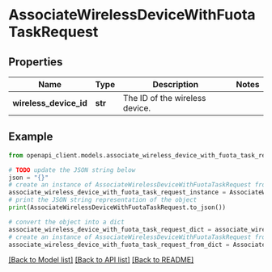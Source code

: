 # AssociateWirelessDeviceWithFuotaTaskRequest


## Properties

Name | Type | Description | Notes
------------ | ------------- | ------------- | -------------
**wireless_device_id** | **str** | The ID of the wireless device. | 

## Example

```python
from openapi_client.models.associate_wireless_device_with_fuota_task_request import AssociateWirelessDeviceWithFuotaTaskRequest

# TODO update the JSON string below
json = "{}"
# create an instance of AssociateWirelessDeviceWithFuotaTaskRequest from a JSON string
associate_wireless_device_with_fuota_task_request_instance = AssociateWirelessDeviceWithFuotaTaskRequest.from_json(json)
# print the JSON string representation of the object
print(AssociateWirelessDeviceWithFuotaTaskRequest.to_json())

# convert the object into a dict
associate_wireless_device_with_fuota_task_request_dict = associate_wireless_device_with_fuota_task_request_instance.to_dict()
# create an instance of AssociateWirelessDeviceWithFuotaTaskRequest from a dict
associate_wireless_device_with_fuota_task_request_from_dict = AssociateWirelessDeviceWithFuotaTaskRequest.from_dict(associate_wireless_device_with_fuota_task_request_dict)
```
[[Back to Model list]](../README.md#documentation-for-models) [[Back to API list]](../README.md#documentation-for-api-endpoints) [[Back to README]](../README.md)


